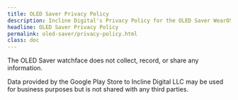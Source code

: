 ```yaml
---
title: OLED Saver Privacy Policy
description: Incline Digital's Privacy Policy for the OLED Saver WearOS watchface
headline: OLED Saver Privacy Policy
permalink: oled-saver/privacy-policy.html
class: doc
---
```


The OLED Saver watchface does not collect, record, or share any information. 

Data provided by the Google Play Store to Incline Digital LLC may be used for business purposes but is not shared with any third parties.